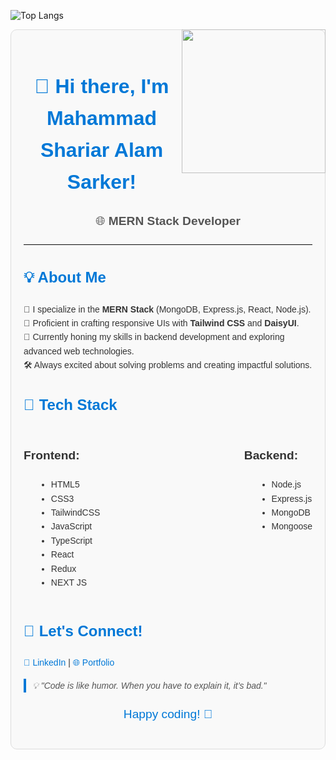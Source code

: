 

![Top Langs](https://github-readme-stats.vercel.app/api/top-langs/?username=mahammadshariaralamsarker&layout=compact&theme=dark&card_width=1000)


<img align='right' src="https://media.giphy.com/media/836HiJc7pgzy8iNXCn/giphy.gif" width="230" />
<div style="font-family: Arial, sans-serif; line-height: 1.6; color: #333; max-width: 700px; margin: auto; padding: 20px; background-color: #f9f9f9; border: 1px solid #ddd; border-radius: 10px;">
    <h1 style="color: #0078d7; font-size: 2rem; text-align: center;">👋 Hi there, I'm Mahammad Shariar Alam Sarker!</h1>
    <p style="font-size: 1.2rem; text-align: center; color: #555;">
        🌐 <strong>MERN Stack Developer</strong>  
    </p>
    <hr style="border: none; border-top: 1px solid #ddd; margin: 20px 0;">
    <section style="margin-bottom: 20px;">
        <h2 style="color: #0078d7; font-size: 1.5rem;">💡 About Me</h2>
        <ul style="list-style-type: none; padding: 0;">
            <li>🔭 I specialize in the <strong>MERN Stack</strong> (MongoDB, Express.js, React, Node.js).</li>
            <li>🎨 Proficient in crafting responsive UIs with <strong>Tailwind CSS</strong> and <strong>DaisyUI</strong>.</li>
            <li>🌱 Currently honing my skills in backend development and exploring advanced web technologies.</li>
            <li>🛠️ Always excited about solving problems and creating impactful solutions.</li>
        </ul>
    </section>
    <section style="margin-bottom: 20px;">
        <h2 style="color: #0078d7; font-size: 1.5rem;">💼 Tech Stack</h2>
        <div style="display: flex; justify-content: space-between;">
            <div>
                <h3 style="font-size: 1.2rem;">Frontend:</h3>
                <ul style="list-style-type: disc; margin-left: 20px;">
                    <li>HTML5</li>
                    <li>CSS3</li>
                    <li>TailwindCSS</li>
                    <li>JavaScript</li>
                    <li>TypeScript</li>
                    <li>React</li>
                    <li>Redux</li>
                    <li>NEXT JS</li>
                </ul>
            </div>
            <div>
                <h3 style="font-size: 1.2rem;">Backend:</h3>
                <ul style="list-style-type: disc; margin-left: 20px;">
                    <li>Node.js</li>
                    <li>Express.js</li>
                    <li>MongoDB</li>
                     <li>Mongoose</li>
                </ul>
            </div>
        </div>
    </section>
    <section style="margin-bottom: 20px;">
        <h2 style="color: #0078d7; font-size: 1.5rem;">💬 Let's Connect!</h2>
        <p>
            <a href="https://www.linkedin.com/in/mahammad-shariar-alam-sarker-istian" style="color: #0078d7; text-decoration: none;">💼 LinkedIn</a> | 
            <a href="https://mahammad-shariar-alam-sarker-portfolio.vercel.app" style="color: #0078d7; text-decoration: none;">🌐 Portfolio</a>
        </p>
        <blockquote style="color: #555; font-style: italic; margin: 10px 0; border-left: 4px solid #0078d7; padding-left: 10px;">
            💡 "Code is like humor. When you have to explain it, it’s bad."
        </blockquote>
    </section>
    <p style="text-align: center; font-size: 1.2rem; color: #0078d7;">Happy coding! 🚀</p>
</div>

